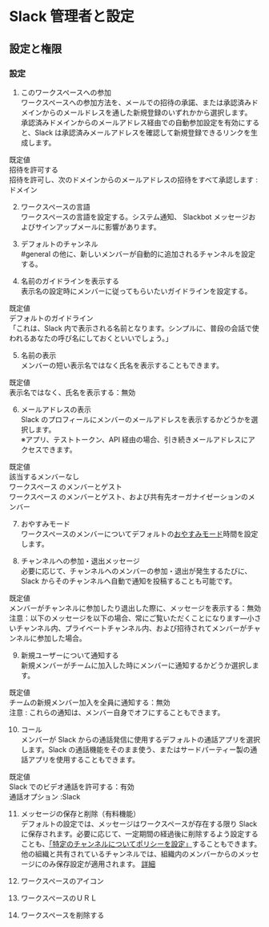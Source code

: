 # Slack 管理者と設定
## 設定と権限
### 設定
1. このワークスペースへの参加<br>
ワークスペースへの参加方法を、メールでの招待の承諾、または承認済みドメインからのメールドレスを通した新規登録のいずれかから選択します。<br>
承認済みドメインからのメールアドレス経由での自動参加設定を有効にすると、Slack は承認済みメールアドレスを確認して新規登録できるリンクを生成します。

既定値<br>
招待を許可する<br>
招待を許可し、次のドメインからのメールアドレスの招待をすべて承認します :ドメイン<br>

2. ワークスペースの言語<br>
ワークスペースの言語を設定する。システム通知、 Slackbot メッセージおよびサインアップメールに影響があります。<br>

3. デフォルトのチャンネル<br>
#general の他に、新しいメンバーが自動的に追加されるチャンネルを設定する。<br>

4. 名前のガイドラインを表示する<br>
表示名の設定時にメンバーに従ってもらいたいガイドラインを設定する。<br>

既定値<br>
デフォルトのガイドライン<br>
「これは、Slack 内で表示される名前となります。シンプルに、普段の会話で使われるあなたの呼び名にしておくといいでしょう。」<br>

5. 名前の表示<br>
メンバーの短い表示名ではなく氏名を表示することもできます。<br>

既定値<br>
表示名ではなく、氏名を表示する：無効<br>

6. メールアドレスの表示<br>
Slack のプロフィールにメンバーのメールアドレスを表示するかどうかを選択します。<br>
※アプリ、テストトークン、API 経由の場合、引き続きメールアドレスにアクセスできます。<br>

既定値<br>
該当するメンバーなし<br>
ワークスペース のメンバーとゲスト<br>
ワークスペース のメンバーとゲスト、および共有先オーガナイゼーションのメンバー<br>

7. おやすみモード<br>
ワークスペースのメンバーについてデフォルトの[おやすみモード](https://slack.com/help/articles/214888418?utm_source=slack&utm_medium=settings&utm_campaign=hc)時間を設定します。<br>

8. チャンネルへの参加・退出メッセージ<br>
必要に応じて、チャンネルへのメンバーの参加・退出が発生するたびに、Slack からそのチャンネルへ自動で通知を投稿することも可能です。<br>

既定値<br>
メンバーがチャンネルに参加したり退出した際に、メッセージを表示する：無効<br>
注意：以下のメッセージを以下の場合、常にご覧いただくことになります—小さいチャンネル内、プライベートチャンネル内、および招待されてメンバーがチャンネルに参加した場合。<br>

9. 新規ユーザーについて通知する<br>
新規メンバーがチームに加入した時にメンバーに通知するかどうか選択します。<br>

既定値<br>
チームの新規メンバー加入を全員に通知する：無効<br>
注意 : これらの通知は、メンバー自身でオフにすることもできます。<br>

10. コール<br>
メンバーが Slack からの通話発信に使用するデフォルトの通話アプリを選択します。Slack の通話機能をそのまま使う、またはサードパーティー製の通話アプリを使用することもできます。<br>

既定値<br>
Slack でのビデオ通話を許可する：有効<br>
通話オプション :Slack<br>

11. メッセージの保存と削除（有料機能）<br>
デフォルトの設定では、メッセージはワークスペースが存在する限り Slack に保存されます。必要に応じて、一定期間の経過後に削除するよう設定することも、[「特定のチャンネルについてポリシーを設定」](https://slack.com/help/articles/115005393586?utm_source=slack&utm_medium=settings&utm_campaign=hc)することもできます。<br>
他の組織と共有されているチャンネルでは、組織内のメンバーからのメッセージにのみ保存設定が適用されます。 [詳細](https://slack.com/help/articles/115004152843?utm_source=slack&utm_medium=settings&utm_campaign=hc)<br>

12. ワークスペースのアイコン
13. ワークスペースのＵＲＬ
14. ワークスペースを削除する
